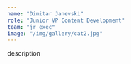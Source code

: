 ```yaml
---
name: "Dimitar Janevski"
role: "Junior VP Content Development"
team: "jr exec"
image: "/img/gallery/cat2.jpg"
---
```


description